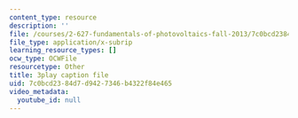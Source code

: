 ```yaml
---
content_type: resource
description: ''
file: /courses/2-627-fundamentals-of-photovoltaics-fall-2013/7c0bcd2384d7d9427346b4322f84e465_W1Wh00CQ-Vc.srt
file_type: application/x-subrip
learning_resource_types: []
ocw_type: OCWFile
resourcetype: Other
title: 3play caption file
uid: 7c0bcd23-84d7-d942-7346-b4322f84e465
video_metadata:
  youtube_id: null
---
```


